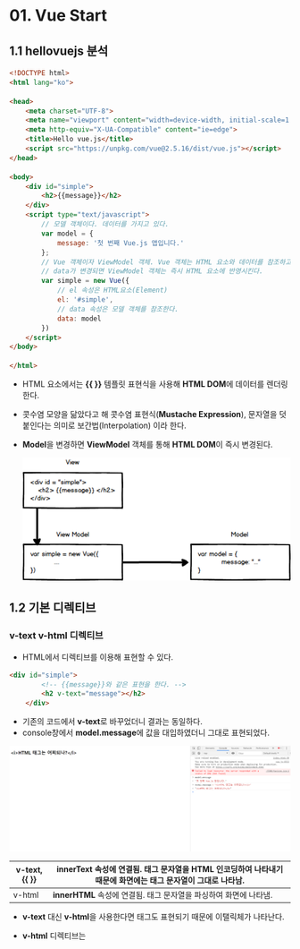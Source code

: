 # 01. Vue Start

## 1.1 hellovuejs 분석
```html
<!DOCTYPE html>
<html lang="ko">

<head>
    <meta charset="UTF-8">
    <meta name="viewport" content="width=device-width, initial-scale=1.0">
    <meta http-equiv="X-UA-Compatible" content="ie=edge">
    <title>Hello vue.js</title>
    <script src="https://unpkg.com/vue@2.5.16/dist/vue.js"></script>
</head>

<body>
    <div id="simple">
        <h2>{{message}}</h2>
    </div>
    <script type="text/javascript">
        // 모델 객체이다. 데이터를 가지고 있다.
        var model = {
            message: '첫 번째 Vue.js 앱입니다.'
        };
        // Vue 객체이자 ViewModel 객체. Vue 객체는 HTML 요소와 데이터를 참조하고 있다.
        // data가 변경되면 ViewModel 객체는 즉시 HTML 요소에 반영시킨다.
        var simple = new Vue({
            // el 속성은 HTML요소(Element)
            el: '#simple',
            // data 속성은 모델 객체를 참조한다.
            data: model
        })
    </script>
</body>

</html>
```

- HTML 요소에서는 **{{ }}** 템플릿 표현식을 사용해 **HTML DOM**에 데이터를 렌더링 한다.

- 콧수염 모양을 닮았다고 해 콧수염 표현식(**Mustache Expression**), 문자열을 덧붙인다는 의미로 보간법(Interpolation) 이라 한다.

- **Model**을 변경하면 **ViewModel** 객체를 통해 **HTML DOM**이 즉시 변경된다.

   ![MVVM](../images/MVVM.png)



## 1.2 기본 디렉티브

### v-text v-html 디렉티브

- HTML에서 디렉티브를 이용해 표현할 수 있다.
```HTML
<div id="simple">
        <!-- {{message}}와 같은 표현을 한다. -->
        <h2 v-text="message"></h2>
    </div>
```

- 기존의 코드에서 **v-text**로 바꾸었더니 결과는 동일하다.
- console창에서 **model.message**에 값을 대입하였더니 그대로 표현되었다.

![v-text](../images/v-text.png)

| v-text, {{ }} | innerText 속성에 연결됨. 태그 문자열을 HTML 인코딩하여 나타내기 때문에 화면에는 태그 문자열이 그대로 나타남. |
| ------------- | ------------------------------------------------------------ |
| v-html        | **innerHTML** 속성에 연결됨. 태그 문자열을 파싱하여 화면에 나타냄. |

- **v-text** 대신 **v-html**을 사용한다면 태그도 표현되기 때문에 이탤릭체가 나타난다.

- **v-html** 디렉티브는 **<script>** 태그를 그대로 바인딩하기 때문에 *XSS(Cross Site Scripting)* 공격에 취약하다. 그러므로 **v-text**를 사용하는 것이 안전하다.

### v-bind 디렉티브

- **v-bind**는 요소(Element)의 콘텐트 영역을 성정하는 것이 아닌 요소 객체의 속성을 바인딩.
- v-bind:src에서 **:src**로 생략가능.
```HTML
<body>

    <div id="simple">
        <!-- v-bind를 활용하여 모델 객체와 단방향으로 연결시키고 있다. -->
        <input id="a" type="text" v-bind:value="message">
        <br/>
        <img v-bind:src="imagePath" />
    </div>
    <script type="text/javascript">
        // 모델 객체이다. 데이터를 가지고 있다.
        var model = {
            message: 'v-bind 디렉티브',
            imagePath: "http://sample.bmaster.kro.kr/photos/61.jpg"
        };
        // Vue 객체이자 ViewModel 객체. Vue 객체는 HTML 요소와 데이터를 참조하고 있다.
        // data가 변경되면 ViewModel 객체는 즉시 HTML 요소에 반영시킨다.
        var simple = new Vue({
            // el 속성은 HTML요소(Element)
            el: '#simple',
            // data 속성은 모델 객체를 참조한다.
            data: model
        })
    </script>
</body>
```

### v-model 디렉티브

- 앞에서 본 디렉티브는 다 단방향. HTML 요소에서 값을 변경하더라도 모델 객체의 값은 유지.

- 양방향 데이터 바인딩이 필요한 경우 **v-model** 디렉티브 사용.

```HTML
<div id="simple">
        <!-- v-model을 활용하여 양방향 데이터 바인딩을 하고 있다. -->
        <input type="text" v-model="name" placeholder="이름을 입력하세요" />
        <br/>
        <p>입력된 이름 :
            <h2 v-html="name"></h2>
        </p>
    </div>
    <script type="text/javascript">
        // 모델 객체이다. 데이터를 가지고 있다.
        var twoway = new Vue({
                el: '#simple',
                data: {
                    name: ''
                }
            })
    </script>
```

- **v-model** 디렉티브는 여러가지 입력 폼에서도 활용 가능하다.

```HTML
    <div id="simple1">
        <div>좋아하는 과일을 모두 골라주세요 : </div>
        <input type="checkbox" value="1" v-model="fruits">사과,
        <input type="checkbox" value="2" v-model="fruits">키위,
        <input type="checkbox" value="3" v-model="fruits">포도,
        <input type="checkbox" value="4" v-model="fruits">수박,
        <input type="checkbox" value="5" v-model="fruits">참외
    </div>
    <hr/>
    <div id="simple2">
        선택한 과일들 : <span v-html="fruits"></span>
    </div>
    <script type="text/javascript">
        // 모델 객체이다. 데이터를 가지고 있다.
        var model = {
                fruits: []
            }
            // simple1 객체는 요소로 id가 simple1을 갖고 있으며 데이터는 model 객체와 연결되어 있는 View Model이다.
        var simple1 = new Vue({
                el: '#simple1',
                data: model
            })
            // simple2 객체는 요소로 id가 simple2을 갖고 있으며 데이터는 model 객체와 연결되어 있는 View Model이다.
        var simple2 = new Vue({
            el: '#simple2',
            data: model
        })
```

<center><img src="../images/v-model.png"></center>
- **v-model** 디렉티브는 수식어를 가지고 있다.

- lazy : 입력폼에서 이벤트가 발생할 때 입력한 값을 데이터와 동기화. 예를 들어 텍스트 박스에서 입력 후 포커스가 이동할 때 데이터 옵션값이 변경된다.

  ```html
    <input type="text" v-model.lazy="name" placeholder="이름을 입력하세요" />
  // 실시간으로 받아오는 것이 아닌 엔터나 다른 이벤트를 발생할 때 입력된다.
  ```

- number : 숫자가 입력될 경우 number 타입으로 자동 형변환 된다.
  ```html
    <input type="checkbox" value="1" v-model.number="fruits">사과,
  // value가 "1" 인 문자이더라도 fruits에 반영될땐 1로 들어간다.
  ```
- trim : 문자열의 앞뒤 공백을 자동으로 제거한다.
  ```html
    <input type="text" v-model.trim="name" placeholder="이름을 입력하세요" />
  // 공백이 함께 들어가도 제거.
  ```

### v-show, v-if, v-else, v-else-if 디렉티브

1. **v-if**  *vs*  **v-show**

   - Vue 객체의 data 속성 값에 따라 렌더링 여부를 결정.

   - 다른 언어에서 많이 쓰이는 if문과 동일.

   - **v-show** 와 매우 비슷하지만 렌더링 여부에 차이가 있다.

   - **v-if**는 조건에 부합되지 않으면 렌더링을 하지 않는다. 반면에 v-show는 일단 HTML 요소를 렌더링 후에 display 스타일 속성으로 화면에 보여줄지 말지 결정한다. 

     ```HTML
     <div id="account">
         예금액 : <input type="text" v-model="amount" />
             <img v-if="amount < 0" src="images/error.png" 
                  title="마이너스는 허용하지 않습니다." 
                  style="width: 15px; height: 15px; vertical-align: middle;" />
         </div>
         <script type="text/javascript">
             var simple1 = new Vue({
                     el: '#account',
                     data: {
                         amount: 0
                     }
            })
     ```
     
   - **v-if**는 조건에 부합하지 않으면 렌더링을 하지 않는다. 그렇기 때문에 자주 화면이 변경되는 부분은 **v-show**를 사용하는 것이 바람직하다.
   
   - **v-show**는 렌더링은 하였지만 img display 스타일 속성만 변화를 주어 처리한다.
   
2. **v-if**, **v-else**, **v-else-if**

   ```HTML
       <div id="account">
           잔고 : <input type="text" v-model="balance" />
           <br/> 회원님의 등급 :
           <span v-if="balance >= 1000000">Gold</span>
           <span v-else-if="balance >= 500000">Silver</span>
           <span v-else-if="balance >= 200000">Bronze</span>
           <span v-else>Basic</span>
       </div>
       <script type="text/javascript">
           var simple1 = new Vue({
                   el: '#account',
                   data: {
                       balance: 0
                   }
               })
   ```

   - balance 값에 따른 문자가 출력된다.
### v-for 디렉티브

- **v-for**는 이름에서도 알 수 있듯이 같은 행동을 반복할 때 사용한다.

```HTML
<!DOCTYPE html>
<html lang="ko">

<head>
    <meta charset="UTF-8">
    <meta name="viewport" content="width=device-width, initial-scale=1.0">
    <meta http-equiv="X-UA-Compatible" content="ie=edge">
    <title>v-for</title>
    <style>
        #list {
            width: 400px;
            border: 1px solid black;
            border-collapse: collapse;
        }
        
        #list td,
        #list th {
            border: 1px solid black;
            text-align: center;
        }
        
        #list>thead>tr {
            color: yellow;
            background-color: purple;
        }
    </style>
    <script src="https://unpkg.com/vue@2.5.16/dist/vue.js"></script>
</head>

<body>
    <div id="example">
        <table id="list">
            <thead>
                <tr>
                    <th>번호</th>
                    <th>이름</th>
                    <th>전화번호</th>
                    <th>주소</th>
                </tr>
            </thead>
            <tbody id="contacts">
                <tr v-for="contact in contacts">
                    <td>{{contact.no}}</td>
                    <td>{{contact.name}}</td>
                    <td>{{contact.tel}}</td>
                    <td>{{contact.address}}</td>
                </tr>
            </tbody>
        </table>
    </div>
    <script type="text/javascript">
        var model = {
            "pageno": 1,
            "pagesize": 10,
            "totalcount": 100,
            "contacts": [{
                "no": 100,
                "name": "설현",
                "tel": "010-3456-8299",
                "address": "서울"
            }, {
                "no": 99,
                "name": "혜리",
                "tel": "010-3456-8298",
                "address": "서울"
            }, {
                "no": 98,
                "name": "하니",
                "tel": "010-3456-8297",
                "address": "경기"
            }, {
                "no": 97,
                "name": "성소",
                "tel": "010-3456-8296",
                "address": "제주"
            }, {
                "no": 96,
                "name": "지아",
                "tel": "010-3456-8295",
                "address": "서울"
            }, {
                "no": 95,
                "name": "정연",
                "tel": "010-3456-8294",
                "address": "서울"
            }, {
                "no": 94,
                "name": "쯔위",
                "tel": "010-3456-8293",
                "address": "강원"
            }, {
                "no": 93,
                "name": "사나",
                "tel": "010-3456-8292",
                "address": "일본"
            }, {
                "no": 92,
                "name": "모모",
                "tel": "010-3456-8291",
                "address": "서울"
            }, {
                "no": 91,
                "name": "소진",
                "tel": "010-3456-8290",
                "address": "충남"
            }]
        }
        var list = new Vue({
            el: "#example",
            data: model
        })
    </script>
</body>

</html>
```

실행결과

<center><img src="../01.vue-start/images/v-for.png"></center>
- 코드에서 contacts의 배열의 요소를 반복하기 위한 **v-for** 디렉티브이다.

- **v-for**의 구문은 원본데이터에 따라 형식이 달라진다.

- 원본 데이터가 객체인 경우 키를 이용해 값에 접근하는 해쉬맵(**HashMap**) 구조이기 때문에, key, value 값을 얻어낼 수 있는 구조를 사용한다.

```HTML
<div id="example">
        <select id="regions">
      <option disabled="disabled" selected>지역을 선택하세요.</option>
      <option v-for="(val, key) in regions" v-bind:value="key">{{ val }} </option>
      
    </select>
    </div>
    <script type="text/javascript">
        var regions = {
            "A": "Asia",
            "B": "America",
            "C": "Europe",
            "D": "Africa",
            "E": "Oceania"
        }
        var list = new Vue({
            el: "#example",
            data: {
                regions: regions
            }
        })
    </script>
```

- 인덱스 번호가 필요한 경우 ***(contact, index) in contacts***  으로 바꾸면 인덱스 번호를 표현할 수 있다.
- **v-for** 와 **v-if**는 같이 쓸 수 있는데, **v-for**가 먼저 적용되고 **v-if**가 수행된다.

- Vue.js는 **가상 DOM**을 지원하는데 이 가상 DOM은 렌더링 속도를 빠르게 하기 위해 변경된 부분만 업데이트.
- Vue.js의 가상 DOM은 v-for로 렌더링한 배열 데이터의 순서가 변경되면 DOM 요소(**HTML DOM Element**)를 이동시키지 않고 기존 DOM 요소의 데이터를 변경한다.
- 만약 DOM 요소를 찾아 DOM 요소의 위치를 직접 변경하고 싶다면 DOM 요소에 Key 특성을 부여할 수 있다.

- 배열 데이터가 변경될 때 추적되지 않는 작업이 있다. 배열 데이터를 **인덱스 번호를 이용해 직접 변경**하는 경우 화면에는 아무 **변화가 없을 것**이다.

    ```HTML
    list.contacts[0] = 
    { no : 100, name : "다혜", tel: "010-1111-111", address : "제주"}
    ```

- 반면에 배열 값 **내부의 속성을 직접 변경**하는 경우는 화면이 즉시 **변경**된다.

  ```HTML
  list.contact[1].name = "다혜"
  ```

- 기존의 배열 값을 변경하기 위해서는 **Vue.set 메서드**를 사용해야 한다.
  
  ```HTML
  Vue.set(list.contacts,0,{ no : 100, name : "다혜", tel: "010-1111-111", address : "제주"})
  ```

### 기타 디렉티브

1. **v-pre** 

   - **v-pre**는 HTML 요소에 대한 컴파일을 수행하지 않는다.

     ```HTML
     <span v-pre>{{message}}</span>
     #출력 결과는 {{message}}
     ```


2. **v-once**
- **v-once**는 처음 한 번만 렌더링을 수행한다. Vue 인스턴스의 데이터를 변경하더라도 다시 렌더링을 수행하지 않는다.  초기값이 변경되지 않는 UI를 만들때 유용하다.
3. **v-cloak**
   - 많은 데이터를 출력할 때 **{{ }}** 표현식이 화면에 일시적으로 나타나는 경우가 있다. Vue 인스턴스가 **el** 옵션의 템플릿을 컴파일 할때 발생하는 시간때문에 일어나는 현상이다. 복잡한 UI일수록 빈번하게 발생되는데 이를 방지 하기 위한 디렉티브 이다.

### 계산형 속성

- Vue 객체를 만들 때 **computed** 속성과 함께 함수를 등록하면 속성처럼 사용할 수 있다.

  ```HTML
  <div id="example">
          <input type="text" v-model="num" /><br/> 1부터 입력된 수까지의 합 : <span>{{sum}}</span>
      </div>
      <script type="text/javascript">
          var vmSum = new Vue({
              el: "#example",
              data: {
                  num: 0
              },
              // 계산형 속성(Computed Property)
              computed: {
                  sum: function() {
                      // this는 Vue 객체 자신을 참조한다. HTML 요소 내부에서는 모두 문자열로 다루어지기 때문에 숫자로 변환.
                      var n = Number(this.num)
                      if (Number.isNaN(n) || n < 1) return 0;
                      return ((1 + n) * n) / 2;
                  }
              }
          })
      </script>
  ```
  


